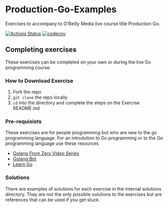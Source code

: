 # Production-Go-Examples
Exercises to accompany to O'Reilly Media live course title Production Go. 

[![Actions Status](https://github.com/soypete/Production-Go-Examples/workflows/build/badge.svg)](https://github.com/soypete/Production-Go-Examples/actions/workflows/go.yml)
[![codecov](https://codecov.io/gh/soypete/Production-Go-Examples/branch/master/graph/badge.svg)](https://codecov.io/gh/soypete/Production-Go-Examples)

## Completing exercises
These exercises can be completed on your own or during the live Go programming course.

### How to Download Exercise

1. Fork the repo
1. `git clone` the repo locally
1. `cd` into the directory and complete the steps on the Exercise README.md

### Pre-requisists

These exercises are for people programming but who are new to the go programming language. For an introdution to Go programming or to the Go programming language use these resources

- [Golang From Zero Video Series](https://www.youtube.com/watch?v=cIMko3vBM50&list=PL_QaflmEF2e8O4N3mwjFkul_BNpxgO9K_)
- [Golang Bot](https://golangbot.com/learn-golang-series/)
- [Learn Go](https://go.dev/learn/)

### Solutions

There are examples of solutions for each exercise in the internal solutions directory. They are not the only possible solutions to the exercises but are references that can be used if you get stuck.
